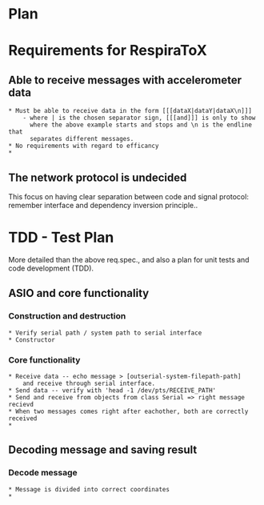 Plan
=====

Requirements for RespiraToX
================================================
Able to receive messages with accelerometer data
------------------------------------------------
    * Must be able to receive data in the form [[[dataX|dataY|dataX\n]]]
        - where | is the chosen separator sign, [[[and]]] is only to show
          where the above example starts and stops and \n is the endline that
          separates different messages.
    * No requirements with regard to efficancy
    * 
The network protocol is undecided
------------------------------------------------
This focus on having clear separation between code and signal protocol:
remember interface and dependency inversion principle..

TDD - Test Plan
================================================
More detailed than the above req.spec., and also a plan for unit tests and
code development (TDD). 

ASIO and core functionality
---------------------------
### Construction and destruction
    * Verify serial path / system path to serial interface
    * Constructor
### Core functionality
    * Receive data -- echo message > [outserial-system-filepath-path]
        and receive through serial interface.
    * Send data -- verify with 'head -1 /dev/pts/RECEIVE_PATH'
    * Send and receive from objects from class Serial => right message recievd
    * When two messages comes right after eachother, both are correctly received
    * 

Decoding message and saving result
------------------------------------------------
### Decode message
    * Message is divided into correct coordinates
    * 
